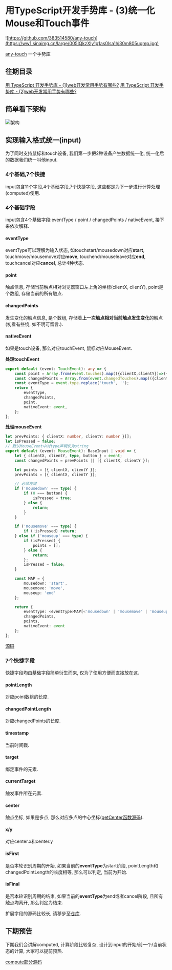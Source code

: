 # 用TypeScript开发手势库 - (3)统一化Mouse和Touch事件
![https://github.com/383514580/any-touch](https://ww1.sinaimg.cn/large/005IQkzXly1g1as0lsa1hj30m805ugmp.jpg)

 [any-touch](https://github.com/383514580/any-touch) 一个手势库

## 往期目录
[用 TypeScript 开发手势库 - (1)web开发常用手势有哪些?](https://juejin.im/post/5c8fc2105188252d72550acf)
[用 TypeScript 开发手势库 - (2)web开发常用手势有哪些?](https://juejin.im/post/5c939c956fb9a0710a1bc90c)

## 简单看下架构
![架构](https://ws1.sinaimg.cn/large/005IQkzXly1g1e7e5pm0tj30o20aegmc.jpg)

## 实现输入格式统一(input)
为了同时支持鼠标和touch设备, 我们第一步把2种设备产生数据统一化, 统一化后的数据我们统一叫他input.

### 4个基础,7个快捷
input包含11个字段,4个基础字段,7个快捷字段, 这些都是为下一步进行计算处理(computed)使用.

### 4个基础字段
input包含4个基础字段:eventType / point / changedPoints / nativeEvent, 接下来依次解释.

#### eventType
eventType可以理解为输入状态, 如touchstart/mousedown对应**start**, touchmove/mousemove对应**move**, touchend/mouseleave对应**end**, touchcancel对应**cancel**, 总计4种状态.

#### point
触点信息, 存储当前触点相对浏览器窗口左上角的坐标(clientX, clientY), point是个数组, 存储当前的所有触点.

#### changedPoints
发生变化的触点信息, 是个数组, 存储着**上一次触点相对当前触点发生变化**的触点(初看有些绕, 如不明可留言.).

#### nativeEvent
如果是touch设备, 那么对应touchEvent, 鼠标对应MouseEvent.

**处理touchEvent**
```typescript
export default (event: TouchEvent): any => {
    const point = Array.from(event.touches).map(({clientX,clientY})=>({clientX,clientY}));
    const changedPoints = Array.from(event.changedTouches).map(({clientX,clientY})=>({clientX,clientY}));
    const eventType = event.type.replace('touch', '');
    return {
        eventType,
        changedPoints,
        point,
        nativeEvent: event,
    };
}; 
```
**处理mouseEvent**
```typescript
let prevPoints: { clientX: number, clientY: number }[];
let isPressed = false;
// 默认MouseEvent中对type声明仅为string
export default (event: MouseEvent): BaseInput | void => {
    let { clientX, clientY, type, button } = event;
    const changedPoints = prevPoints || [{ clientX, clientY }];

    let points = [{ clientX, clientY }];
    prevPoints = [{ clientX, clientY }];

    // 必须左键
    if ('mousedown' === type) {
        if (0 === button) {
            isPressed = true;
        } else {
            return;
        }
    }

    if ('mousemove' === type) {
        if (!isPressed) return;
    } else if ('mouseup' === type) {
        if (isPressed) {
            points = [];
        } else {
            return;
        };
        isPressed = false;
    }

    const MAP = {
        mousedown: 'start',
        mousemove: 'move',
        mouseup: 'end'
    };

    return {
        eventType: <eventType>MAP[<'mousedown' | 'mousemove' | 'mouseup'>type],
        changedPoints,
        points,
        nativeEvent: event
    };
}; 
```

[源码](https://github.com/383514580/any-touch/tree/master/src/input/adapters)


### 7个快捷字段
快捷字段均由基础字段简单衍生而来, 仅为了使用方便而直接放在这.

#### pointLength
对应point数组的长度.

#### changedPointLength
对应changedPoints的长度.

#### timestamp
当前时间戳.


#### target
绑定事件的元素.

#### currentTarget
触发事件所在元素.

#### center
触点坐标, 如果是多点, 那么对应多点的中心坐标([getCenter函数源码](https://github.com/383514580/any-touch/blob/master/src/vector.ts#L74)).

#### x/y
对应center.x和center.y

#### isFirst
是否本轮识别周期的开始, 如果当前的**eventType**为start阶段, pointLength和changedPointLength的长度相等, 那么可以判定, 当前为开始.

#### isFinal
是否本轮识别周期的结束, 如果当前的**eventType**为end或者cancel阶段, 且所有触点均离开, 那么判定为结束.

扩展字段的源码比较长, 请移步至[仓库](https://github.com/383514580/any-touch/blob/master/src/input/create.ts).

## 下期预告
下期我们会讲解computed, 计算阶段比较复杂, 设计到input的开始/前一个/当前状态的计算, 大家可以提前预热.

[compute部分源码](https://github.com/383514580/any-touch/tree/master/src/compute)